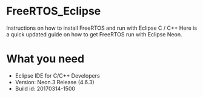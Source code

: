 # FreeRTOS_Eclipse
Instructions on how to install FreeRTOS and run with Eclipse C / C++
Here is a quick updated guide on how to get FreeRTOS run with Eclipse Neon.

# What you need
- Eclipse IDE for C/C++ Developers
- Version: Neon.3 Release (4.6.3)
- Build id: 20170314-1500
